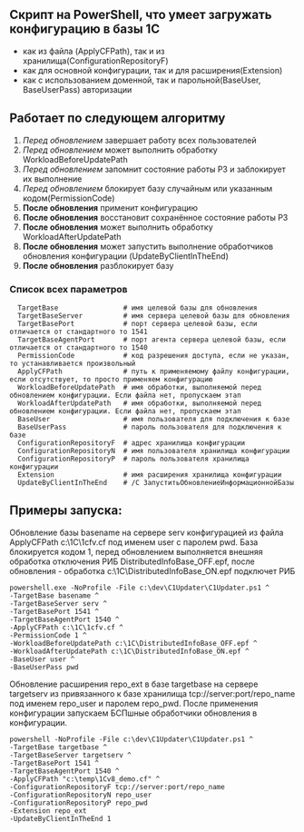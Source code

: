 ## Скрипт на PowerShell, что умеет загружать конфигурацию в базы 1С
  * как из файла (ApplyCFPath), так и из хранилища(ConfigurationRepositoryF)
  * как для основной конфигурации, так и для расширения(Extension)
  * как с использованием доменной, так и парольной(BaseUser, BaseUserPass) авторизации
## Работает по следующем алгоритму  
  1. *Перед обновлением* завершает работу всех пользователей
  2. *Перед обновлением* может выполнить обработку WorkloadBeforeUpdatePath  
  3. *Перед обновлением* запомнит состояние работы РЗ и заблокирует их выполнение
  4. *Перед обновлением* блокирует базу случайным или указанным кодом(PermissionCode)
  5. **После обновления** применит конфигурацию
  6. **После обновления** восстановит сохранённое состояние работы РЗ
  7. **После обновления** может выполнить обработку WorkloadAfterUpdatePath
  8. **После обновления** может запустить выполнение обработчиков обновления конфигурации (UpdateByClientInTheEnd)
  9. **После обновления** разблокирует базу
### Список всех параметров
```
  TargetBase                # имя целевой базы для обновления
  TargetBaseServer          # имя сервера целевой базы для обновления
  TargetBasePort            # порт сервера целевой базы, если отличается от стандартного то 1541
  TargetBaseAgentPort       # порт агента сервера целевой базы, если отличается от стандартного то 1540
  PermissionCode            # код разрешения доступа, если не указан, то устанавливается произвольный
  ApplyCFPath               # путь к применяемому файлу конфигурации, если отсутствует, то просто применяем конфигурацию
  WorkloadBeforeUpdatePath  # имя обработки, выполняемой перед обновлением конфигурации. Если файла нет, пропускаем этап
  WorkloadAfterUpdatePath   # имя обработки, выполняемой перед обновлением конфигурации. Если файла нет, пропускаем этап
  BaseUser                  # имя пользователя для подключения к базе
  BaseUserPass              # пароль пользователя для подключения к базе
  ConfigurationRepositoryF  # адрес хранилища конфигурации
  ConfigurationRepositoryN  # имя пользователя хранилища конфигурации
  ConfigurationRepositoryP  # пароль пользователя хранилища конфигурации
  Extension                 # имя расширения хранилища конфигурации
  UpdateByClientInTheEnd    # /C ЗапуститьОбновлениеИнформационнойБазы
 ```
## Примеры запуска:
Обновление базы basename на сервере serv конфигурацией из файла ApplyCFPath c:\1C\1cfv.cf под именем user с паролем pwd. База блокируется кодом 1, перед обновлением выполняется внешняя обработка отключения РИБ DistributedInfoBase_OFF.epf, после обновления - обработка c:\1C\DistributedInfoBase_ON.epf подключет РИБ
 ```
 powershell.exe -NoProfile -File c:\dev\C1Updater\C1Updater.ps1 ^
-TargetBase basename ^
-TargetBaseServer serv ^
-TargetBasePort 1541 ^
-TargetBaseAgentPort 1540 ^
-ApplyCFPath c:\1C\1cfv.cf ^
-PermissionCode 1 ^
-WorkloadBeforeUpdatePath c:\1C\DistributedInfoBase_OFF.epf ^
-WorkloadAfterUpdatePath c:\1C\DistributedInfoBase_ON.epf ^
-BaseUser user ^
-BaseUserPass pwd
```

Обновление расширения repo_ext в базе targetbase на сервере targetserv из привязанного к базе хранилища tcp://server:port/repo_name под именем repo_user и паролем repo_pwd. После применения конфигурации запускаем БСПшные обработчики обновления в конфигурации.
```
powershell -NoProfile -File c:\dev\C1Updater\C1Updater.ps1 ^
-TargetBase targetbase ^
-TargetBaseServer targetserv ^
-TargetBasePort 1541 ^
-TargetBaseAgentPort 1540 ^
-ApplyCFPath "c:\temp\1Cv8_demo.cf" ^
-ConfigurationRepositoryF tcp://server:port/repo_name
-ConfigurationRepositoryN repo_user
-ConfigurationRepositoryP repo_pwd
-Extension repo_ext
-UpdateByClientInTheEnd 1
```
